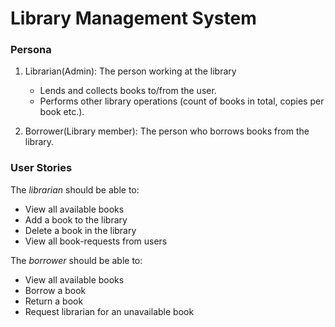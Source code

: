 # **Library Management System**

### **Persona**
1. Librarian(Admin): The person working at the library
   - Lends and collects books to/from the user.
   - Performs other library operations (count of books in total, copies per book etc.).

2. Borrower(Library member): The person who borrows books from the library.

### **User Stories**

The *librarian* should be able to:
- View all available books
- Add a book to the library
- Delete a book in the library
- View all book-requests from users
  
The *borrower* should be able to:
- View all available books
- Borrow a book
- Return a book
- Request librarian for an unavailable book
